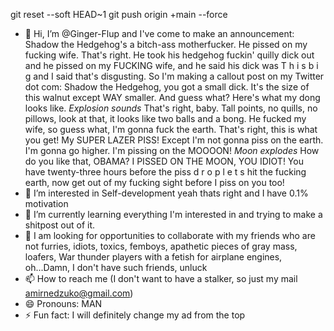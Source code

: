git reset --soft HEAD~1
git push origin +main --force
- 👋 Hi, I’m @Ginger-Flup and I've come to make an announcement:
Shadow the Hedgehog's a bitch-ass motherfucker. He pissed on my fucking wife. That's right. He took his hedgehog fuckin' quilly dick out and he pissed on my FUCKING wife, and he said his dick was T h i s b i g and I said that's disgusting.
So I'm making a callout post on my Twitter dot com: Shadow the Hedgehog, you got a small dick. It's the size of this walnut except WAY smaller. And guess what? Here's what my dong looks like.
*Explosion sounds*
That's right, baby. Tall points, no quills, no pillows, look at that, it looks like two balls and a bong. He fucked my wife, so guess what, I'm gonna fuck the earth. That's right, this is what you get! My SUPER LAZER PISS! Except I'm not gonna piss on the earth. I'm gonna go higher. I'm pissing on the MOOOON!
*Moon explodes*
How do you like that, OBAMA? I PISSED ON THE MOON, YOU IDIOT! You have twenty-three hours before the piss d r o p l e t s hit the fucking earth, now get out of my fucking sight before I piss on you too!
- 👀 I’m interested in Self-development yeah thats right and I have 0.1% motivation
- 🌱 I’m currently learning everything I'm interested in and trying to make a shitpost out of it.
- 💞️ I am looking for opportunities to collaborate with my friends who are not furries, idiots, toxics, femboys, apathetic pieces of gray mass, loafers, War thunder players with a fetish for airplane engines, oh...Damn, I don't have such friends, unluck
- 📫 How to reach me (I don't want to have a stalker, so just my mail amirnedzuko@gmail.com)
- 😄 Pronouns: MAN
- ⚡ Fun fact: I will definitely change my ad from the top

  
